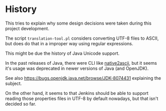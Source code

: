 # History

This tries to explain why some design decisions were taken during this project
development.

The script `translation-tool.pl` considers converting UTF-8 files to
ASCII, but does do that in a improper way using regular expressions.

This might be due the history of Java Unicode support.

In the past releases of Java, there were CLI like
[native2ascii](https://docs.oracle.com/javase/7/docs/technotes/tools/solaris/native2ascii.html),
but it seems it's usage was deprecated in newer versions of Java (and
OpenJDK).

See also https://bugs.openjdk.java.net/browse/JDK-8074431 explaining the
subject.

On the other hand, it seems to that Jenkins should be able to support reading
those properties files in UTF-8 by default nowadays, but that isn't decided so
far.
